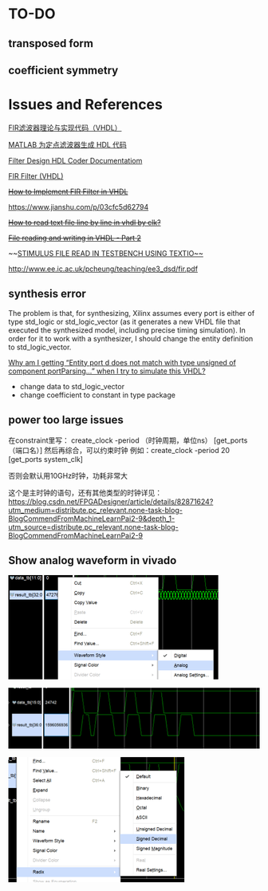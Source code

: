 # TO-DO

## transposed form

## coefficient symmetry



# Issues and References

[FIR滤波器理论与实现代码（VHDL）](https://zhuanlan.zhihu.com/p/27048994)

[MATLAB 为定点滤波器生成 HDL 代码](https://ww2.mathworks.cn/products/filterhdl.html)

[Filter Design HDL Coder Documentatiom](https://ww2.mathworks.cn/help/hdlfilter/index.html?s_tid=CRUX_lftnav)

[FIR Filter (VHDL)](https://www.digikey.com/eewiki/pages/viewpage.action?pageId=78086825)

~~[How to Implement FIR Filter in VHDL](https://surf-vhdl.com/how-to-implement-fir-filter-in-vhdl/)~~

https://www.jianshu.com/p/03cfc5d62794

~~[How to read text file line by line in vhdl by clk?](https://stackoverflow.com/questions/51386282/how-to-read-text-file-line-by-line-in-vhdl-by-clk)~~

~~[File reading and writing in VHDL - Part 2](https://vhdlguru.blogspot.com/2011/02/file-reading-and-writing-in-vhdl-part-2.html)~~

~~[STIMULUS FILE READ IN TESTBENCH USING TEXTIO~~](https://vhdlwhiz.com/stimulus-file/)

http://www.ee.ic.ac.uk/pcheung/teaching/ee3_dsd/fir.pdf

## synthesis error

The problem is that, for synthesizing, Xilinx assumes every port is either of type std_logic or std_logic_vector (as it generates a new VHDL file that executed the synthesized model, including precise timing simulation). In order for it to work with a synthesizer, I should change the entity definition to std_logic_vector.

[Why am I getting “Entity port d does not match with type unsigned of component portParsing…” when I try to simulate this VHDL?](https://stackoverflow.com/questions/18800137/why-am-i-getting-entity-port-d-does-not-match-with-type-unsigned-of-component-p)

+ change data to std_logic_vector
+ change coefficient to constant in type package

## power too large issues

在constraint里写：
create_clock -period （时钟周期，单位ns） [get_ports （端口名）]
然后再综合，可以约束时钟
例如：create_clock -period 20 [get_ports system_clk]

否则会默认用10GHz时钟，功耗非常大

这个是主时钟的语句，还有其他类型的时钟详见：https://blog.csdn.net/FPGADesigner/article/details/82871624?utm_medium=distribute.pc_relevant.none-task-blog-BlogCommendFromMachineLearnPai2-9&depth_1-utm_source=distribute.pc_relevant.none-task-blog-BlogCommendFromMachineLearnPai2-9

## Show analog waveform in vivado

<img src="README.assets/image-20200511155649075.png" alt="image-20200511155649075" style="zoom:50%;" />

![image-20200511151204979](README.assets/image-20200511151204979.png)

<img src="README.assets/image-20200511155422095.png" alt="image-20200511155422095" style="zoom:50%;" />